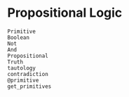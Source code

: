 
# Propositional Logic

```@docs
Primitive
Boolean
Not
And
Propositional
Truth
tautology
contradiction
@primitive
get_primitives
```
